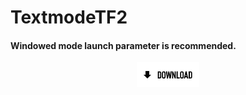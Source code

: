 # TextmodeTF2
#### Windowed mode launch parameter is recommended.
<p align="center">
  <a href="https://nightly.link/TheGameEnhancer2004/TextmodeTF2/workflows/msbuild/master/TextmodeTF2x64Release.zip">
    <img src=".github/assets/download.png" alt="Download" width="auto" height="auto">
  </a>
</p>
